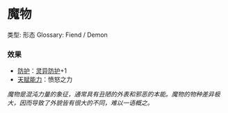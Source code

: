 # 魔物

类型: 形态
Glossary: Fiend / Demon

### 效果

- [防护](https://www.notion.so/1b3d619a067b806e8bd4c7265f5a00fa?pvs=21)：[灵异防护](https://www.notion.so/1b3d619a067b80788307ebd9e41c53cb?pvs=21)+1
- [天赋能力](https://www.notion.so/1b3d619a067b805aa8e3e8012ea14e4e?pvs=21)：愤怒之力

*魔物是混沌力量的象征，通常具有丑陋的外表和邪恶的本能。魔物的物种差异极大，因而导致了外貌皆有很大的不同，难以一语概之。*